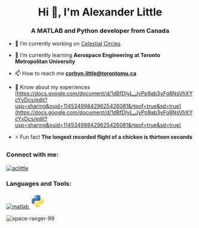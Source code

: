 <h1 align="center">Hi 👋, I'm Alexander Little</h1>
<h3 align="center">A MATLAB and Python developer from Canada</h3>

- 🔭 I’m currently working on [Celestial Circles](https://github.com/space-ranger-99/celestial-circles)

- 🌱 I’m currently learning **Aerospace Engineering at Toronto Metropolitan University**

- 📫 How to reach me **corbyn.little@torontomu.ca**

- 📄 Know about my experiences [https://docs.google.com/document/d/1dBfDIyL_JyPp9ab3yFg8NsVhXYcYvDcs/edit?usp=sharing&ouid=114534998429625426081&rtpof=true&sd=true](https://docs.google.com/document/d/1dBfDIyL_JyPp9ab3yFg8NsVhXYcYvDcs/edit?usp=sharing&ouid=114534998429625426081&rtpof=true&sd=true)

- ⚡ Fun fact **The longest recorded flight of a chicken is thirteen seconds**

<h3 align="left">Connect with me:</h3>
<p align="left">
<a href="https://linkedin.com/in/aclittle" target="blank"><img align="center" src="https://raw.githubusercontent.com/rahuldkjain/github-profile-readme-generator/master/src/images/icons/Social/linked-in-alt.svg" alt="aclittle" height="30" width="40" /></a>
</p>

<h3 align="left">Languages and Tools:</h3>
<p align="left"> <a href="https://www.mathworks.com/" target="_blank" rel="noreferrer"> <img src="https://upload.wikimedia.org/wikipedia/commons/2/21/Matlab_Logo.png" alt="matlab" width="40" height="40"/> </a> <a href="https://www.python.org" target="_blank" rel="noreferrer"> <img src="https://raw.githubusercontent.com/devicons/devicon/master/icons/python/python-original.svg" alt="python" width="40" height="40"/> </a> </p>

<p><img align="center" src="https://github-readme-stats.vercel.app/api/top-langs?username=space-ranger-99&show_icons=true&locale=en&layout=compact" alt="space-ranger-99" /></p>
